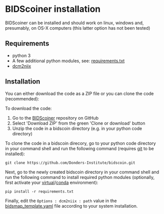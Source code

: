 # BIDScoiner installation

BIDScoiner can be installed and should work on linux, windows and, presumably, on OS-X computers (this latter option has not been tested)

## Requirements
- python 3
- A few additional python modules, see: [requirements.txt](../requirements.txt)
- [dcm2niix](https://github.com/rordenlab/dcm2niix)

## Installation
You can either download the code as a ZIP file or you can clone the code (recommended):

To download the code:

1. Go to the [BIDScoiner](https://github.com/Donders-Institute/bidscoin) repository on GitHub
2. Select 'Download ZIP' from the green 'Clone or download' button
3. Unzip the code in a bidscoin directory (e.g. in your python code directory)

To clone the code in a bidscoin direcory, go to your python code directory in your command shell and run the following command (requires [git](https://git-scm.com/) to be installed):

    git clone https://github.com/Donders-Institute/bidscoin.git

Next, go to the newly created bidscoin directory in your command shell and run the following command to install required python modules (optionally, first activate your [virtual](https://virtualenv.pypa.io/en/stable/)/[conda](https://conda.io/docs/user-guide/tasks/manage-environments.html#) environment):

    pip install -r requirements.txt

Finally, edit the `Options : dcm2niix : path` value in the [bidsmap_template.yaml](../heuristics/bidsmap_template.yaml) file according to your system installation.